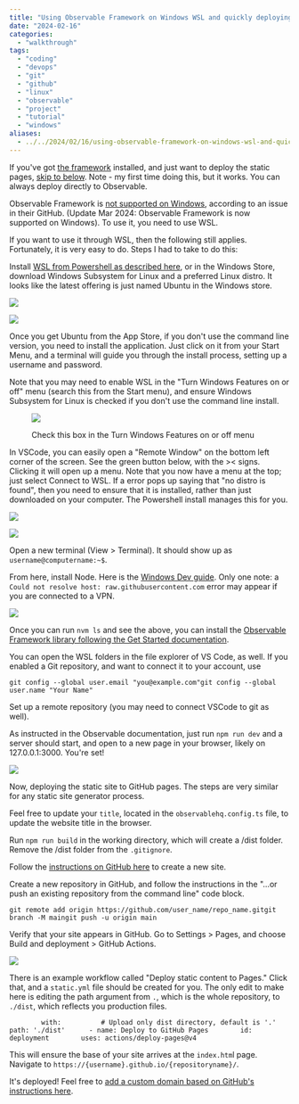 ```yaml
---
title: "Using Observable Framework on Windows WSL and quickly deploying to GitHub Pages"
date: "2024-02-16"
categories:
  - "walkthrough"
tags:
  - "coding"
  - "devops"
  - "git"
  - "github"
  - "linux"
  - "observable"
  - "project"
  - "tutorial"
  - "windows"
aliases:
  - ../../2024/02/16/using-observable-framework-on-windows-wsl-and-quickly-deploying-to-github-pages
---
```


If you've got [the framework](https://github.com/observablehq/framework) installed, and just want to deploy the static pages, [skip to below](#deploying). Note - my first time doing this, but it works. You can always deploy directly to Observable.

Observable Framework is [not supported on Windows](https://github.com/observablehq/framework/issues/90), according to an issue in their GitHub. (Update Mar 2024: Observable Framework is now supported on Windows). To use it, you need to use WSL.

If you want to use it through WSL, then the following still applies. Fortunately, it is very easy to do. Steps I had to take to do this:

Install [WSL from Powershell as described here](https://learn.microsoft.com/en-us/windows/wsl/install), or in the Windows Store, download Windows Subsystem for Linux and a preferred Linux distro. It looks like the latest offering is just named Ubuntu in the Windows store.

![](https://laggingindicators.wordpress.com/wp-content/uploads/2024/02/image.png?w=607)

![](https://laggingindicators.wordpress.com/wp-content/uploads/2024/02/image-1.png?w=614)

Once you get Ubuntu from the App Store, if you don't use the command line version, you need to install the application. Just click on it from your Start Menu, and a terminal will guide you through the install process, setting up a username and password.

Note that you may need to enable WSL in the "Turn Windows Features on or off" menu (search this from the Start menu), and ensure Windows Subsystem for Linux is checked if you don't use the command line install.

<figure>

![](https://laggingindicators.wordpress.com/wp-content/uploads/2024/02/image-3.png?w=336)

<figcaption>

Check this box in the Turn Windows Features on or off menu

</figcaption>

</figure>

In VSCode, you can easily open a "Remote Window" on the bottom left corner of the screen. See the green button below, with the >< signs. Clicking it will open up a menu. Note that you now have a menu at the top; just select Connect to WSL. If a error pops up saying that "no distro is found", then you need to ensure that it is installed, rather than just downloaded on your computer. The Powershell install manages this for you.

![](https://laggingindicators.wordpress.com/wp-content/uploads/2024/02/image-2.png?w=223)

![](https://laggingindicators.wordpress.com/wp-content/uploads/2024/02/image-4.png?w=1024)

Open a new terminal (View > Terminal). It should show up as `username@computername:~$`.

From here, install Node. Here is the [Windows Dev guide](https://github.com/MicrosoftDocs/windows-dev-docs/blob/docs/hub/dev-environment/javascript/nodejs-on-wsl.md). Only one note: a `Could not resolve host: raw.githubusercontent.com` error may appear if you are connected to a VPN.

![](https://laggingindicators.wordpress.com/wp-content/uploads/2024/02/image-5.png?w=658)

Once you can run `nvm ls` and see the above, you can install the [Observable Framework library following the Get Started documentation](https://observablehq.com/framework/getting-started).

You can open the WSL folders in the file explorer of VS Code, as well. If you enabled a Git repository, and want to connect it to your account, use

```
git config --global user.email "you@example.com"git config --global user.name "Your Name"
```

Set up a remote repository (you may need to connect VSCode to git as well).

As instructed in the Observable documentation, just run `npm run dev` and a server should start, and open to a new page in your browser, likely on 127.0.0.1:3000. You're set!

![](https://laggingindicators.wordpress.com/wp-content/uploads/2024/02/image-6.png?w=1024)

Now, deploying the static site to GitHub pages. The steps are very similar for any static site generator process.

Feel free to update your `title`, located in the `observablehq.config.ts` file, to update the website title in the browser.

Run `npm run build` in the working directory, which will create a /dist folder. Remove the /dist folder from the `.gitignore`.

Follow the [instructions on GitHub here](https://docs.github.com/en/pages/getting-started-with-github-pages/creating-a-github-pages-site) to create a new site.

Create a new repository in GitHub, and follow the instructions in the "…or push an existing repository from the command line" code block.

```
git remote add origin https://github.com/user_name/repo_name.gitgit branch -M maingit push -u origin main
```

Verify that your site appears in GitHub. Go to Settings > Pages, and choose Build and deployment > GitHub Actions.

![](https://laggingindicators.wordpress.com/wp-content/uploads/2024/02/image-7.png?w=496)

There is an example workflow called "Deploy static content to Pages." Click that, and a `static.yml` file should be created for you. The only edit to make here is editing the path argument from `.`, which is the whole repository, to `./dist`, which reflects you production files.

```
        with:          # Upload only dist directory, default is '.'          path: './dist'      - name: Deploy to GitHub Pages        id: deployment        uses: actions/deploy-pages@v4
```

This will ensure the base of your site arrives at the `index.htm`l page. Navigate to `https://{username}.github.io/{repositoryname}/`.

It's deployed! Feel free to [add a custom domain based on GitHub's instructions here](https://docs.github.com/en/pages/configuring-a-custom-domain-for-your-github-pages-site).
